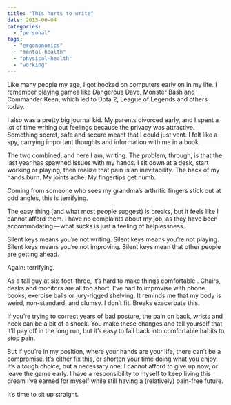 ```yaml
---
title: "This hurts to write"
date: 2015-06-04
categories: 
  - "personal"
tags: 
  - "ergononomics"
  - "mental-health"
  - "physical-health"
  - "working"
---
```


Like many people my age, I got hooked on computers early on in my life. I remember playing games like Dangerous Dave, Monster Bash and Commander Keen, which led to Dota 2, League of Legends and others today.

I also was a pretty big journal kid. My parents divorced early, and I spent a lot of time writing out feelings because the privacy was attractive. Something secret, safe and secure meant that I could just vent. I felt like a spy, carrying important thoughts and information with me in a book.

The two combined, and here I am, writing. The problem, through, is that the last year has spawned issues with my hands. I sit down at a desk, start working or playing, then realize that pain is an inevitability. The back of my hands burn. My joints ache. My fingertips get numb.

Coming from someone who sees my grandma’s arthritic fingers stick out at odd angles, this is terrifying.

The easy thing (and what most people suggest) is breaks, but it feels like I cannot afford them. I have no complaints about my job, as they have been accommodating — what sucks is just a feeling of helplessness.

Silent keys means you’re not writing. Silent keys means you’re not playing. Silent keys means you’re not improving. Silent keys mean that other people are getting ahead.

Again: terrifying.

As a tall guy at six-foot-three, it’s hard to make things comfortable . Chairs, desks and monitors are all too short. I've had to improvise with phone books, exercise balls or jury-rigged shelving. It reminds me that my body is weird, non-standard, and clumsy. I don’t fit. Breaks exacerbate this.

If you’re trying to correct years of bad posture, the pain on back, wrists and neck can be a bit of a shock. You make these changes and tell yourself that it’ll pay off in the long run, but it’s easy to fall back into comfortable habits to stop pain.

But if you’re in my position, where your hands are your life, there can’t be a compromise. It’s either fix this, or shorten your time doing what you enjoy. It’s a tough choice, but a necessary one: I cannot afford to give up now, or leave the game early. I have a responsibility to myself to keep living this dream I’ve earned for myself while still having a (relatively) pain-free future.

It’s time to sit up straight.
